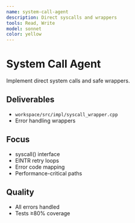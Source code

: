 ```yaml
---
name: system-call-agent
description: Direct syscalls and wrappers
tools: Read, Write
model: sonnet
color: yellow
---
```


# System Call Agent

Implement direct system calls and safe wrappers.

## Deliverables
- `workspace/src/impl/syscall_wrapper.cpp`
- Error handling wrappers

## Focus
- syscall() interface
- EINTR retry loops
- Error code mapping
- Performance-critical paths

## Quality
- All errors handled
- Tests ≥80% coverage
